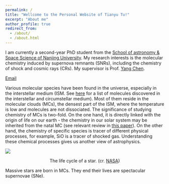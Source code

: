 ```yaml
---
permalink: /
title: "Wellcome to the Personal Website of Tianyu Tu!"
excerpt: "About me"
author_profile: true
redirect_from: 
  - /about/
  - /about.html
---
```


I am currently a second-year PhD student from the [School of astronomy & Space Science of Nanjing University](https://astronomy.nju.edu.cn/EN/index.html). My research interests is the molecular chemistry induced by supernova remnants (SNRs), including the chemistry of shock and cosmic rays (CRs). My supervisor is Prof. [Yang Chen](https://astronomy.nju.edu.cn/EN/People/Professors/20200707/i113699.html). 

[Email](mailto:tianyutu@smail.nju.edu.cn)

Various molecular species have been found in the universe, especially in the interstellar medium (ISM. See [here](http://www.astrochymist.org/astrochymist_ism.html) for a list of molecules discovered in the interstellar and circumstellar medium). Most of them reside in the molecular clouds (MCs), the densest part of the ISM, where the temperature is low and molecules are not dissociated. The significance of studying chemistry of MCs is two-fold. On the one hand, it is directly linked with the origin of life on our earth - the chemistry in our solar system may be inherited from the natal MC (see relevant review in [this paper](https://ui.adsabs.harvard.edu/abs/2012A%26ARv..20...56C/abstract)). On the other hand, the chemistry of specific species is tracer of different physical processes, for example, SiO is a tracer of shocked gas. Understanding these chemical processes gives us another view of astrophysics. <br>

![](https://tty1105.github.io/images/about/star_lifecycle.jpg)<center>The life cycle of a star. (cr. [NASA](https://imagine.gsfc.nasa.gov/science/objects/stars1.html))</center>

Massive stars are born in MCs. They end their lives are spectacular supernovae (SNe). 


